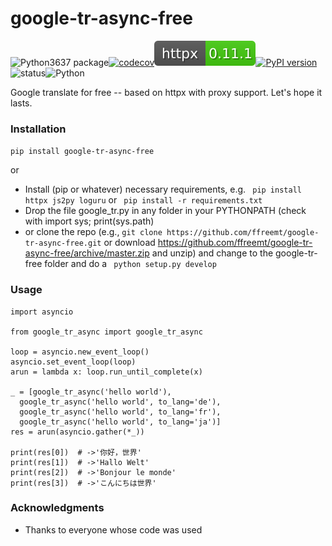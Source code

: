# google-tr-async-free
![Python3637 package](https://github.com/ffreemt/google-tr-async-free/workflows/Python%203637%20package/badge.svg)[![codecov](https://codecov.io/gh/ffreemt/google-tr-async-free/branch/master/graph/badge.svg)](https://codecov.io/gh/ffreemt/google-tr-async-free)![httpx](httpx.svg)[![PyPI version](https://badge.fury.io/py/google-tr-async-free.svg)](https://badge.fury.io/py/google-tr-async-free)![status](https://img.shields.io/badge/status-alpha-orange.svg)![Python](https://img.shields.io/badge/python-3.6%2B-blue.svg)

Google translate for free -- based on httpx with proxy support. Let's hope it lasts.

### Installation

```pip install google-tr-async-free```

or

* Install (pip or whatever) necessary requirements, e.g. ```
pip install httpx js2py loguru``` or ```
pip install -r requirements.txt```
* Drop the file google_tr.py in any folder in your PYTHONPATH (check with import sys; print(sys.path)
* or clone the repo (e.g., ```git clone https://github.com/ffreemt/google-tr-async-free.git``` or download https://github.com/ffreemt/google-tr-async-free/archive/master.zip and unzip) and change to the google-tr-free folder and do a ```
python setup.py develop```

### Usage

```
import asyncio

from google_tr_async import google_tr_async

loop = asyncio.new_event_loop()
asyncio.set_event_loop(loop)
arun = lambda x: loop.run_until_complete(x)

_ = [google_tr_async('hello world'),
  google_tr_async('hello world', to_lang='de'),
  google_tr_async('hello world', to_lang='fr'),
  google_tr_async('hello world', to_lang='ja')]
res = arun(asyncio.gather(*_))

print(res[0])  # ->'你好，世界'
print(res[1])  # ->'Hallo Welt'
print(res[2])  # ->'Bonjour le monde'
print(res[3])  # ->'こんにちは世界'
```

### Acknowledgments

* Thanks to everyone whose code was used
